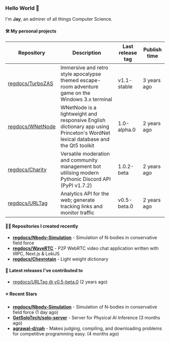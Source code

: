 ### Hello World 👋

I'm **Jay**, an admirer of all things Computer Science.

#### 🛠  My personal projects
Repository | Description | Last release tag | Publish time |
-----------|-------------|------------------|--------------|
 [regdocs/TurboZAS](https://github.com/regdocs/TurboZAS) | Immersive and retro style apocalypse themed escape-room adventure game on the Windows 3.x terminal | v1.1-stable | 3 years ago
 [regdocs/WNetNode](https://github.com/regdocs/WNetNode) | WNetNode is a lightweight and responsive English dictionary app using Princeton's WordNet lexical database and the Qt5 toolkit  | 1.0-alpha.0 | 2 years ago
 [regdocs/Charity](https://github.com/regdocs/Charity) | Versatile moderation and community management bot utilising modern Pythonic Discord API (PyPI v1.7.2) | 1.0.2-beta | 2 years ago
 [regdocs/URLTag](https://github.com/regdocs/URLTag) | Analytics API for the web; generate tracking links and monitor traffic | v0.5-beta.0 | 2 years ago

#### 👨‍💻 Repositories I created recently
- **[regdocs/Nbody-Simulation](https://github.com/regdocs/Nbody-Simulation)** - Simulation of N-bodies in conservative field force
- **[regdocs/WaveRTC](https://github.com/regdocs/WaveRTC)** - P2P WebRTC video chat application written with tRPC, Next.js & LokiJS
- **[regdocs/Chevrotain](https://github.com/regdocs/Chevrotain)** - Light weight dictionary

#### 🚀 Latest releases I've contributed to


- [regdocs/URLTag @ v0.5-beta.0](https://github.com/regdocs/URLTag/releases/tag/v0.5-beta.0) (2 years ago)

#### ⭐ Recent Stars
- **[regdocs/Nbody-Simulation](https://github.com/regdocs/Nbody-Simulation)** - Simulation of N-bodies in conservative field force (1 day ago)
- **[GetSoloTech/solo-server](https://github.com/GetSoloTech/solo-server)** - Server for Physical AI Inference (3 months ago)
- **[agrawal-d/cph](https://github.com/agrawal-d/cph)** - Makes judging, compiling, and downloading problems for competitive programming easy. (4 months ago)

